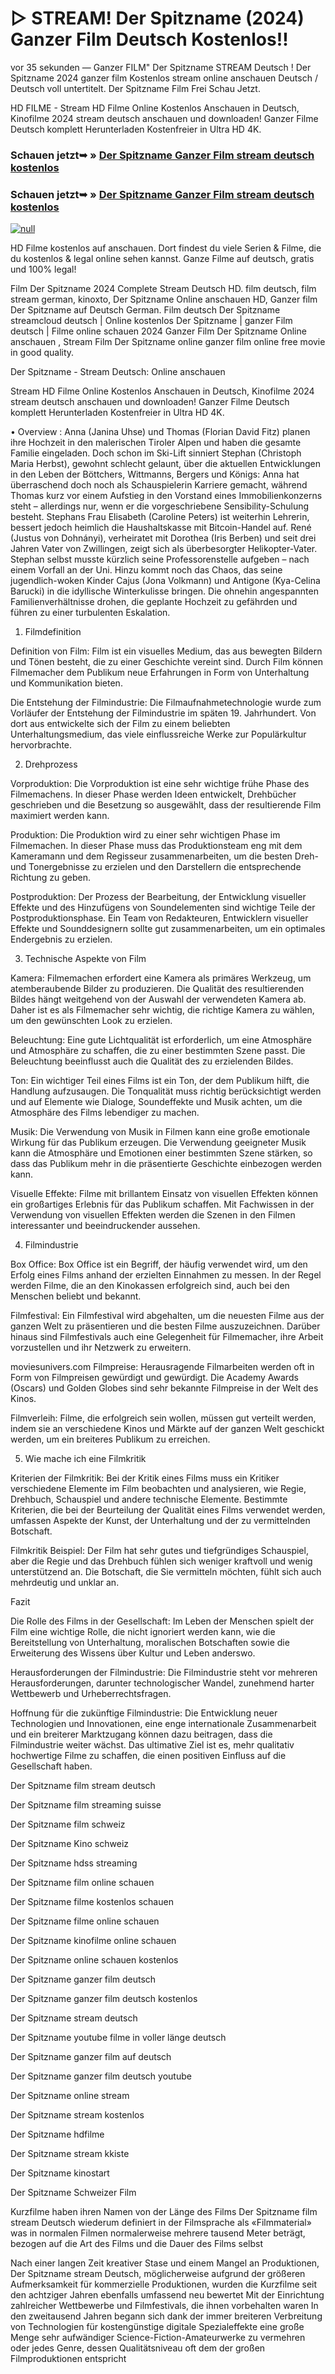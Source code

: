 # ▷ STREAM! Der Spitzname (2024) Ganzer Film Deutsch Kostenlos!!

vor 35 sekunden — Ganzer FILM" Der Spitzname STREAM Deutsch ! Der Spitzname 2024 ganzer film Kostenlos stream online anschauen Deutsch / Deutsch voll untertitelt. Der Spitzname Film Frei Schau Jetzt.

HD FILME - Stream HD Filme Online Kostenlos Anschauen in Deutsch, Kinofilme 2024 stream deutsch anschauen und downloaden! Ganzer Filme Deutsch komplett Herunterladen Kostenfreier in Ultra HD 4K.

### Schauen jetzt➥ » [Der Spitzname Ganzer Film stream deutsch kostenlos](https://t.co/fn8zcytiSN)

### Schauen jetzt➥ » [Der Spitzname Ganzer Film stream deutsch kostenlos](https://t.co/fn8zcytiSN)

[![null](https://static.wixstatic.com/media/855a25_043b5abeb4ae4d35ac003198e7fe56ed~mv2.gif)](https://t.co/fn8zcytiSN)

HD Filme kostenlos auf anschauen. Dort findest du viele Serien & Filme, die du kostenlos & legal online sehen kannst. Ganze Filme auf deutsch, gratis und 100% legal!

Film Der Spitzname 2024 Complete Stream Deutsch HD. film deutsch, film stream german, kinoxto, Der Spitzname Online anschauen HD, Ganzer film Der Spitzname auf Deutsch German. Film deutsch Der Spitzname streamcloud deutsch | Online kostenlos Der Spitzname | ganzer Film deutsch | Filme online schauen 2024 Ganzer Film Der Spitzname Online anschauen , Stream Film Der Spitzname online ganzer film online free movie in good quality.

Der Spitzname - Stream Deutsch: Online anschauen

Stream HD Filme Online Kostenlos Anschauen in Deutsch, Kinofilme 2024 stream deutsch anschauen und downloaden! Ganzer Filme Deutsch komplett Herunterladen Kostenfreier in Ultra HD 4K.

• Overview : Anna (Janina Uhse) und Thomas (Florian David Fitz) planen ihre Hochzeit in den malerischen Tiroler Alpen und haben die gesamte Familie eingeladen. Doch schon im Ski-Lift sinniert Stephan (Christoph Maria Herbst), gewohnt schlecht gelaunt, über die aktuellen Entwicklungen in den Leben der Böttchers, Wittmanns, Bergers und Königs: Anna hat überraschend doch noch als Schauspielerin Karriere gemacht, während Thomas kurz vor einem Aufstieg in den Vorstand eines Immobilienkonzerns steht – allerdings nur, wenn er die vorgeschriebene Sensibility-Schulung besteht. Stephans Frau Elisabeth (Caroline Peters) ist weiterhin Lehrerin, bessert jedoch heimlich die Haushaltskasse mit Bitcoin-Handel auf. René (Justus von Dohnányi), verheiratet mit Dorothea (Iris Berben) und seit drei Jahren Vater von Zwillingen, zeigt sich als überbesorgter Helikopter-Vater. Stephan selbst musste kürzlich seine Professorenstelle aufgeben – nach einem Vorfall an der Uni. Hinzu kommt noch das Chaos, das seine jugendlich-woken Kinder Cajus (Jona Volkmann) und Antigone (Kya-Celina Barucki) in die idyllische Winterkulisse bringen. Die ohnehin angespannten Familienverhältnisse drohen, die geplante Hochzeit zu gefährden und führen zu einer turbulenten Eskalation.

1. Filmdefinition

Definition von Film: Film ist ein visuelles Medium, das aus bewegten Bildern und Tönen besteht, die zu einer Geschichte vereint sind. Durch Film können Filmemacher dem Publikum neue Erfahrungen in Form von Unterhaltung und Kommunikation bieten.

Die Entstehung der Filmindustrie: Die Filmaufnahmetechnologie wurde zum Vorläufer der Entstehung der Filmindustrie im späten 19. Jahrhundert. Von dort aus entwickelte sich der Film zu einem beliebten Unterhaltungsmedium, das viele einflussreiche Werke zur Populärkultur hervorbrachte.

2. Drehprozess

Vorproduktion: Die Vorproduktion ist eine sehr wichtige frühe Phase des Filmemachens. In dieser Phase werden Ideen entwickelt, Drehbücher geschrieben und die Besetzung so ausgewählt, dass der resultierende Film maximiert werden kann.

Produktion: Die Produktion wird zu einer sehr wichtigen Phase im Filmemachen. In dieser Phase muss das Produktionsteam eng mit dem Kameramann und dem Regisseur zusammenarbeiten, um die besten Dreh- und Tonergebnisse zu erzielen und den Darstellern die entsprechende Richtung zu geben.

Postproduktion: Der Prozess der Bearbeitung, der Entwicklung visueller Effekte und des Hinzufügens von Soundelementen sind wichtige Teile der Postproduktionsphase. Ein Team von Redakteuren, Entwicklern visueller Effekte und Sounddesignern sollte gut zusammenarbeiten, um ein optimales Endergebnis zu erzielen.

3. Technische Aspekte von Film

Kamera: Filmemachen erfordert eine Kamera als primäres Werkzeug, um atemberaubende Bilder zu produzieren. Die Qualität des resultierenden Bildes hängt weitgehend von der Auswahl der verwendeten Kamera ab. Daher ist es als Filmemacher sehr wichtig, die richtige Kamera zu wählen, um den gewünschten Look zu erzielen.

Beleuchtung: Eine gute Lichtqualität ist erforderlich, um eine Atmosphäre und Atmosphäre zu schaffen, die zu einer bestimmten Szene passt. Die Beleuchtung beeinflusst auch die Qualität des zu erzielenden Bildes.

Ton: Ein wichtiger Teil eines Films ist ein Ton, der dem Publikum hilft, die Handlung aufzusaugen. Die Tonqualität muss richtig berücksichtigt werden und auf Elemente wie Dialoge, Soundeffekte und Musik achten, um die Atmosphäre des Films lebendiger zu machen.

Musik: Die Verwendung von Musik in Filmen kann eine große emotionale Wirkung für das Publikum erzeugen. Die Verwendung geeigneter Musik kann die Atmosphäre und Emotionen einer bestimmten Szene stärken, so dass das Publikum mehr in die präsentierte Geschichte einbezogen werden kann.

Visuelle Effekte: Filme mit brillantem Einsatz von visuellen Effekten können ein großartiges Erlebnis für das Publikum schaffen. Mit Fachwissen in der Verwendung von visuellen Effekten werden die Szenen in den Filmen interessanter und beeindruckender aussehen.

4. Filmindustrie

Box Office: Box Office ist ein Begriff, der häufig verwendet wird, um den Erfolg eines Films anhand der erzielten Einnahmen zu messen. In der Regel werden Filme, die an den Kinokassen erfolgreich sind, auch bei den Menschen beliebt und bekannt.

Filmfestival: Ein Filmfestival wird abgehalten, um die neuesten Filme aus der ganzen Welt zu präsentieren und die besten Filme auszuzeichnen. Darüber hinaus sind Filmfestivals auch eine Gelegenheit für Filmemacher, ihre Arbeit vorzustellen und ihr Netzwerk zu erweitern.

moviesunivers.com Filmpreise: Herausragende Filmarbeiten werden oft in Form von Filmpreisen gewürdigt und gewürdigt. Die Academy Awards (Oscars) und Golden Globes sind sehr bekannte Filmpreise in der Welt des Kinos.

Filmverleih: Filme, die erfolgreich sein wollen, müssen gut verteilt werden, indem sie an verschiedene Kinos und Märkte auf der ganzen Welt geschickt werden, um ein breiteres Publikum zu erreichen.

5. Wie mache ich eine Filmkritik

Kriterien der Filmkritik: Bei der Kritik eines Films muss ein Kritiker verschiedene Elemente im Film beobachten und analysieren, wie Regie, Drehbuch, Schauspiel und andere technische Elemente. Bestimmte Kriterien, die bei der Beurteilung der Qualität eines Films verwendet werden, umfassen Aspekte der Kunst, der Unterhaltung und der zu vermittelnden Botschaft.

Filmkritik Beispiel: Der Film hat sehr gutes und tiefgründiges Schauspiel, aber die Regie und das Drehbuch fühlen sich weniger kraftvoll und wenig unterstützend an. Die Botschaft, die Sie vermitteln möchten, fühlt sich auch mehrdeutig und unklar an.

Fazit

Die Rolle des Films in der Gesellschaft: Im Leben der Menschen spielt der Film eine wichtige Rolle, die nicht ignoriert werden kann, wie die Bereitstellung von Unterhaltung, moralischen Botschaften sowie die Erweiterung des Wissens über Kultur und Leben anderswo.

Herausforderungen der Filmindustrie: Die Filmindustrie steht vor mehreren Herausforderungen, darunter technologischer Wandel, zunehmend harter Wettbewerb und Urheberrechtsfragen.

Hoffnung für die zukünftige Filmindustrie: Die Entwicklung neuer Technologien und Innovationen, eine enge internationale Zusammenarbeit und ein breiterer Marktzugang können dazu beitragen, dass die Filmindustrie weiter wächst. Das ultimative Ziel ist es, mehr qualitativ hochwertige Filme zu schaffen, die einen positiven Einfluss auf die Gesellschaft haben.

Der Spitzname film stream deutsch

Der Spitzname film streaming suisse

Der Spitzname film schweiz

Der Spitzname Kino schweiz

Der Spitzname hdss streaming

Der Spitzname film online schauen

Der Spitzname filme kostenlos schauen

Der Spitzname filme online schauen

Der Spitzname kinofilme online schauen

Der Spitzname online schauen kostenlos

Der Spitzname ganzer film deutsch

Der Spitzname ganzer film deutsch kostenlos

Der Spitzname stream deutsch

Der Spitzname youtube filme in voller länge deutsch

Der Spitzname ganzer film auf deutsch

Der Spitzname ganzer film deutsch youtube

Der Spitzname online stream

Der Spitzname stream kostenlos

Der Spitzname hdfilme

Der Spitzname stream kkiste

Der Spitzname kinostart

Der Spitzname Schweizer Film

Kurzfilme haben ihren Namen von der Länge des Films Der Spitzname film stream Deutsch wiederum definiert in der Filmsprache als «Filmmaterial» was in normalen Filmen normalerweise mehrere tausend Meter beträgt, bezogen auf die Art des Films und die Dauer des Films selbst

Nach einer langen Zeit kreativer Stase und einem Mangel an Produktionen, Der Spitzname stream Deutsch, möglicherweise aufgrund der größeren Aufmerksamkeit für kommerzielle Produktionen, wurden die Kurzfilme seit den achtziger Jahren ebenfalls umfassend neu bewertet Mit der Einrichtung zahlreicher Wettbewerbe und Filmfestivals, die ihnen vorbehalten waren In den zweitausend Jahren begann sich dank der immer breiteren Verbreitung von Technologien für kostengünstige digitale Spezialeffekte eine große Menge sehr aufwändiger Science-Fiction-Amateurwerke zu vermehren oder jedes Genre, dessen Qualitätsniveau oft dem der großen Filmproduktionen entspricht
